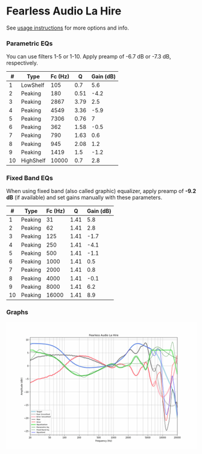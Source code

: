 # Fearless Audio La Hire
See [usage instructions](https://github.com/jaakkopasanen/AutoEq#usage) for more options and info.

### Parametric EQs
You can use filters 1-5 or 1-10. Apply preamp of -6.7 dB or -7.3 dB, respectively.

|   # | Type      |   Fc (Hz) |    Q |   Gain (dB) |
|-----|-----------|-----------|------|-------------|
|   1 | LowShelf  |       105 | 0.7  |         5.6 |
|   2 | Peaking   |       180 | 0.51 |        -4.2 |
|   3 | Peaking   |      2867 | 3.79 |         2.5 |
|   4 | Peaking   |      4549 | 3.36 |        -5.9 |
|   5 | Peaking   |      7306 | 0.76 |         7   |
|   6 | Peaking   |       362 | 1.58 |        -0.5 |
|   7 | Peaking   |       790 | 1.63 |         0.6 |
|   8 | Peaking   |       945 | 2.08 |         1.2 |
|   9 | Peaking   |      1419 | 1.5  |        -1.2 |
|  10 | HighShelf |     10000 | 0.7  |         2.8 |

### Fixed Band EQs
When using fixed band (also called graphic) equalizer, apply preamp of **-9.2 dB** (if available) and set gains manually with these parameters.

|   # | Type    |   Fc (Hz) |    Q |   Gain (dB) |
|-----|---------|-----------|------|-------------|
|   1 | Peaking |        31 | 1.41 |         5.8 |
|   2 | Peaking |        62 | 1.41 |         2.8 |
|   3 | Peaking |       125 | 1.41 |        -1.7 |
|   4 | Peaking |       250 | 1.41 |        -4.1 |
|   5 | Peaking |       500 | 1.41 |        -1.1 |
|   6 | Peaking |      1000 | 1.41 |         0.5 |
|   7 | Peaking |      2000 | 1.41 |         0.8 |
|   8 | Peaking |      4000 | 1.41 |        -0.1 |
|   9 | Peaking |      8000 | 1.41 |         6.2 |
|  10 | Peaking |     16000 | 1.41 |         8.9 |

### Graphs
![](./Fearless%20Audio%20La%20Hire.png)
